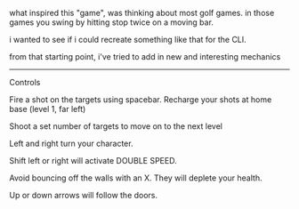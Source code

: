 what inspired this "game", was thinking about most golf games.
in those games you swing by hitting stop twice on a moving bar.

i wanted to see if i could recreate something like that for the CLI.

from that starting point, i've tried to add in new and interesting mechanics

---
Controls

Fire a shot on the targets using spacebar.
Recharge your shots at home base (level 1, far left)

Shoot a set number of targets to move on to the next level

Left and right turn your character.

Shift left or right will activate DOUBLE SPEED.

Avoid bouncing off the walls with an X.  They will deplete your health.

Up or down arrows will follow the doors.